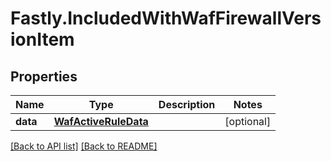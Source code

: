 # Fastly.IncludedWithWafFirewallVersionItem

## Properties

Name | Type | Description | Notes
------------ | ------------- | ------------- | -------------
**data** | [**WafActiveRuleData**](WafActiveRuleData.md) |  | [optional] 



[[Back to API list]](../../README.md#endpoints) [[Back to README]](../../README.md)

